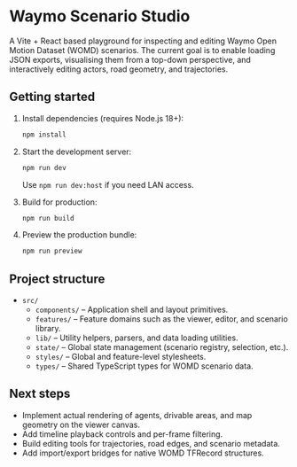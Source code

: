 # Waymo Scenario Studio

A Vite + React based playground for inspecting and editing Waymo Open Motion Dataset (WOMD) scenarios. The current goal is to enable loading JSON exports, visualising them from a top-down perspective, and interactively editing actors, road geometry, and trajectories.

## Getting started

1. Install dependencies (requires Node.js 18+):

   ```bash
   npm install
   ```

2. Start the development server:

   ```bash
   npm run dev
   ```

   Use `npm run dev:host` if you need LAN access.

3. Build for production:

   ```bash
   npm run build
   ```

4. Preview the production bundle:

   ```bash
   npm run preview
   ```

## Project structure

- `src/`
  - `components/` – Application shell and layout primitives.
  - `features/` – Feature domains such as the viewer, editor, and scenario library.
  - `lib/` – Utility helpers, parsers, and data loading utilities.
  - `state/` – Global state management (scenario registry, selection, etc.).
  - `styles/` – Global and feature-level stylesheets.
  - `types/` – Shared TypeScript types for WOMD scenario data.

## Next steps

- Implement actual rendering of agents, drivable areas, and map geometry on the viewer canvas.
- Add timeline playback controls and per-frame filtering.
- Build editing tools for trajectories, road edges, and scenario metadata.
- Add import/export bridges for native WOMD TFRecord structures.
